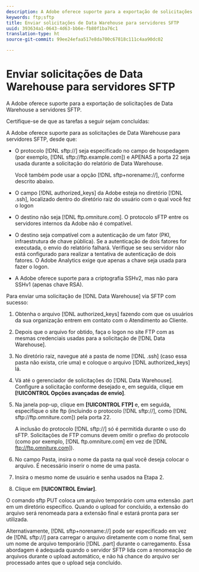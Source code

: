 ```yaml
---
description: A Adobe oferece suporte para a exportação de solicitações de Data Warehouse a servidores SFTP.
keywords: ftp;sftp
title: Enviar solicitações de Data Warehouse para servidores SFTP
uuid: 393634a1-0643-4d63-bb6e-fb80f1ba76c1
translation-type: ht
source-git-commit: 99ee24efaa517e8da700c67818c111c4aa90dc02

---
```



# Enviar solicitações de Data Warehouse para servidores SFTP

A Adobe oferece suporte para a exportação de solicitações de Data Warehouse a servidores SFTP.

Certifique-se de que as tarefas a seguir sejam concluídas:

A Adobe oferece suporte para as solicitações de Data Warehouse para servidores SFTP, desde que:

* O protocolo [!DNL sftp://] seja especificado no campo de hospedagem (por exemplo, [!DNL sftp://ftp.example.com]) e APENAS a porta 22 seja usada durante a solicitação do relatório de Data Warehouse.

   Você também pode usar a opção [!DNL sftp+norename://], conforme descrito abaixo.

* O campo [!DNL authorized_keys] da Adobe esteja no diretório [!DNL .ssh], localizado dentro do diretório raiz do usuário com o qual você fez o logon

* O destino não seja [!DNL ftp.omniture.com]. O protocolo sFTP entre os servidores internos da Adobe não é compatível.
* O destino seja compatível com a autenticação de um fator (PKI, infraestrutura de chave pública). Se a autenticação de dois fatores for executada, o envio do relatório falhará. Verifique se seu servidor não está configurado para realizar a tentativa de autenticação de dois fatores. O Adobe Analytics exige que apenas a chave seja usada para fazer o logon.
* A Adobe oferece suporte para a criptografia SSHv2, mas não para SSHv1 (apenas chave RSA).

Para enviar uma solicitação de [!DNL Data Warehouse] via SFTP com sucesso:

1. Obtenha o arquivo [!DNL authorized_keys] fazendo com que os usuários da sua organização entrem em contato com o Atendimento ao Cliente.
1. Depois que o arquivo for obtido, faça o logon no site FTP com as mesmas credenciais usadas para a solicitação de [!DNL Data Warehouse].
1. No diretório raiz, navegue até a pasta de nome [!DNL .ssh] (caso essa pasta não exista, crie uma) e coloque o arquivo [!DNL authorized_keys] lá.

1. Vá até o gerenciador de solicitações do [!DNL Data Warehouse]. Configure a solicitação conforme desejado e, em seguida, clique em **[!UICONTROL Opções avançadas de envio]**.

1. Na janela pop-up, clique em **[!UICONTROL FTP]** e, em seguida, especifique o site ftp (incluindo o protocolo [!DNL sftp://], como [!DNL sftp://ftp.omniture.com]) pela porta 22.

   A inclusão do protocolo [!DNL sftp://] só é permitida durante o uso do sFTP. Solicitações de FTP comuns devem omitir o prefixo do protocolo (como por exemplo, [!DNL ftp.omniture.com] em vez de [!DNL ftp://ftp.omniture.com]).

1. No campo Pasta, insira o nome da pasta na qual você deseja colocar o arquivo. É necessário inserir o nome de uma pasta.
1. Insira o mesmo nome de usuário e senha usados na Etapa 2.
1. Clique em **[!UICONTROL Enviar]**.

O comando sftp PUT coloca um arquivo temporário com uma extensão .part em um diretório específico. Quando o upload for concluído, a extensão do arquivo será renomeada para a extensão final e estará pronta para ser utilizada.

Alternativamente, [!DNL sftp+norename://] pode ser especificado em vez de [!DNL sftp://] para carregar o arquivo diretamente com o nome final, sem um nome de arquivo temporário [!DNL .part] durante o carregamento. Essa abordagem é adequada quando o servidor SFTP lida com a renomeação de arquivos durante o upload automático, e não há chance do arquivo ser processado antes que o upload seja concluído.
